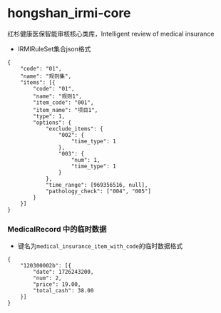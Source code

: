 # hongshan_irmi-core
红杉健康医保智能审核核心类库，Intelligent review of medical insurance


- IRMIRuleSet集合json格式
```
{
	"code": "01",
	"name": "规则集",
	"items": [{
		"code": "01",
		"name": "规则1",
		"item_code": "001",
		"item_name": "项目1",
		"type": 1,
		"options": {
			"exclude_items": {
				"002": {
					"time_type": 1
				},
				"003": {
					"num": 1,
					"time_type": 1
				}
			},
			"time_range": [969356516, null],
			"pathology_check": ["004", "005"]
		}
	}]
}
```

### MedicalRecord 中的临时数据

- 键名为`medical_insurance_item_with_code`的临时数据格式
```
{
	"120300002b": [{
		"date": 1726243200,
		"num": 2,
		"price": 19.00,
		"total_cash": 38.00
	}]
}
```
